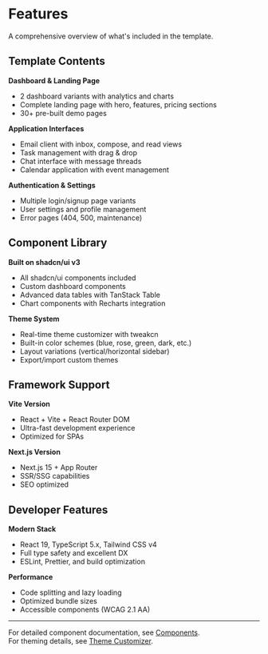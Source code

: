 # Features

A comprehensive overview of what's included in the template.

## Template Contents

**Dashboard & Landing Page**
- 2 dashboard variants with analytics and charts
- Complete landing page with hero, features, pricing sections
- 30+ pre-built demo pages

**Application Interfaces**
- Email client with inbox, compose, and read views
- Task management with drag & drop
- Chat interface with message threads
- Calendar application with event management

**Authentication & Settings**
- Multiple login/signup page variants
- User settings and profile management
- Error pages (404, 500, maintenance)

## Component Library

**Built on shadcn/ui v3**
- All shadcn/ui components included
- Custom dashboard components
- Advanced data tables with TanStack Table
- Chart components with Recharts integration

**Theme System**
- Real-time theme customizer with tweakcn
- Built-in color schemes (blue, rose, green, dark, etc.)
- Layout variations (vertical/horizontal sidebar)
- Export/import custom themes

## Framework Support

**Vite Version**
- React + Vite + React Router DOM
- Ultra-fast development experience
- Optimized for SPAs

**Next.js Version**
- Next.js 15 + App Router
- SSR/SSG capabilities
- SEO optimized

## Developer Features

**Modern Stack**
- React 19, TypeScript 5.x, Tailwind CSS v4
- Full type safety and excellent DX
- ESLint, Prettier, and build optimization

**Performance**
- Code splitting and lazy loading
- Optimized bundle sizes
- Accessible components (WCAG 2.1 AA)

---

For detailed component documentation, see [Components](/components/).  
For theming details, see [Theme Customizer](/theme-customizer/).
